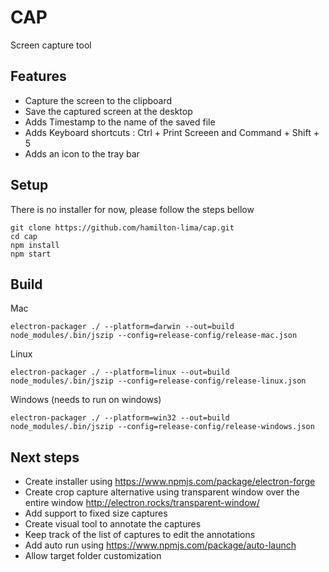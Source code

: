 # CAP
Screen capture tool

## Features 

- Capture the screen to the clipboard
- Save the captured screen at the desktop
- Adds Timestamp to the name of the saved file
- Adds Keyboard shortcuts : Ctrl + Print Screeen and Command + Shift + 5 
- Adds an icon to the tray bar 

## Setup

There is no installer for now, please follow the steps bellow
```
git clone https://github.com/hamilton-lima/cap.git
cd cap
npm install
npm start 
```
## Build

Mac
```
electron-packager ./ --platform=darwin --out=build
node_modules/.bin/jszip --config=release-config/release-mac.json 
```

Linux
```
electron-packager ./ --platform=linux --out=build
node_modules/.bin/jszip --config=release-config/release-linux.json 
```

Windows (needs to run on windows)
```
electron-packager ./ --platform=win32 --out=build
node_modules/.bin/jszip --config=release-config/release-windows.json 
```


## Next steps

- Create installer using https://www.npmjs.com/package/electron-forge
- Create crop capture alternative using transparent window over the entire window http://electron.rocks/transparent-window/
- Add support to fixed size captures
- Create visual tool to annotate the captures
- Keep track of the list of captures to edit the annotations
- Add auto run using https://www.npmjs.com/package/auto-launch
- Allow target folder customization

